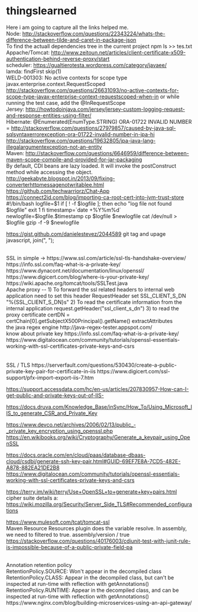 # thingslearned
Here i am going to capture all the links helped me.
<br>
Node:
http://stackoverflow.com/questions/22343224/whats-the-difference-between-tilde-and-caret-in-package-json
<br>
To find the actuall dependencies tree in the current project
npm ls >> tes.txt
<br>
Appache/Tomcat:
http://www.zeitoun.net/articles/client-certificate-x509-authentication-behind-reverse-proxy/start
<br>
scheduler:
https://gualtierotesta.wordpress.com/category/javaee/
<br>
lamda:
findFirst
skip(1)
<br>
WELD-001303: No active contexts for scope type javax.enterprise.context.RequestScoped
http://stackoverflow.com/questions/26631093/no-active-contexts-for-scope-type-javax-enterprise-context-requestscoped-when-in
or 
while running the test case,
add the @InRequestScope
<br>
Jersey:
http://howtodoinjava.com/jersey/jersey-custom-logging-request-and-response-entities-using-filter/
<br>
Hibernate:
@Enumerated(EnumType.STRING) ORA-01722 INVALID NUMBER = http://stackoverflow.com/questions/27979857/caused-by-java-sql-sqlsyntaxerrorexception-ora-01722-invalid-number-in-jpa-hi
<br>
http://stackoverflow.com/questions/19632805/jpa-java-lang-illegalargumentexception-not-an-entity
<br>
Maven:
http://stackoverflow.com/questions/6646959/difference-between-maven-scope-compile-and-provided-for-jar-packaging
<br>
By default, CDI beans are lazy loaded. It will invoke the postConstruct method while accessing the object.
<br>
http://geekabyte.blogspot.in/2013/09/fixing-converterhttpmessagenotwritablee.html
<br>
https://github.com/techwarriorz/Chat-App
<br>
https://connect2id.com/blog/importing-ca-root-cert-into-jvm-trust-store
<br>
#!/bin/bash
logfile=$1
if [ ! -f $logfile ]; then
  echo "log file not found $logfile"
  exit 1
fi
timestamp=`date +%Y%m%d`
newlogfile=$logfile.$timestamp
cp $logfile $newlogfile
cat /dev/null > $logfile
gzip -f -9 $newlogfile
<br>

https://gist.github.com/danielestevez/2044589 git tag and upage
<br>
javascript, join(", ");

<br>
SSL in simple ->
https://www.ssl.com/article/ssl-tls-handshake-overview/
https://info.ssl.com/faq-what-is-a-private-key/
https://www.dynacont.net/documentation/linux/openssl/
https://www.digicert.com/blog/where-is-your-private-key/
https://wiki.apache.org/tomcat/tools/SSLTest.java
<br>
Apache proxy --
 1) To forward the ssl related headers to internal web application
  need to set this header
   RequestHeader set SSL_CLIENT_S_DN "%{SSL_CLIENT_S_DN}s"
 2) To read the certificate information from the internal application
    request.getHeader("ssl_client_s_dn")
 3) to read the proxy certificate
    certDN = certChain[0].getSubjectX500Principal().getName()
    extractAttributes
  <br>
  the java regex engine http://java-regex-tester.appspot.com/
  <br>
  know about private key https://info.ssl.com/faq-what-is-a-private-key/
  https://www.digitalocean.com/community/tutorials/openssl-essentials-working-with-ssl-certificates-private-keys-and-csrs
  <br>
  
  <br>
<br>
SSL / TLS
https://serverfault.com/questions/530430/create-a-public-private-key-pair-for-certificate-in-iis
https://www.digicert.com/ssl-support/pfx-import-export-iis-7.htm

https://support.accessdata.com/hc/en-us/articles/207830957-How-can-I-get-public-and-private-keys-out-of-IIS-

https://docs.druva.com/Knowledge_Base/inSync/How_To/Using_Microsoft_IIS_to_generate_CSR_and_Private_Key

https://www.devco.net/archives/2006/02/13/public_-_private_key_encryption_using_openssl.php
https://en.wikibooks.org/wiki/Cryptography/Generate_a_keypair_using_OpenSSL


https://docs.oracle.com/en/cloud/paas/database-dbaas-cloud/csdbi/generate-ssh-key-pair.html#GUID-69EF7E8A-7CD5-482E-A878-882EA21DE2B8
https://www.digitalocean.com/community/tutorials/openssl-essentials-working-with-ssl-certificates-private-keys-and-csrs

https://terry.im/wiki/terry/Use+OpenSSL+to+generate+key+pairs.html
<br>
  cipher suite details a: https://wiki.mozilla.org/Security/Server_Side_TLS#Recommended_configurations
   <br>
   
https://www.mulesoft.com/tcat/tomcat-ssl
<br>
Maven Resource
Resources plugin does the variable resolve. In assembly, we need to filtered to true.
<fileSet>
            <directory>assembly/version</directory>
            <outputDirectory>/</outputDirectory>
            <filtered>true</filtered>
        </fileSet>
<br>
https://stackoverflow.com/questions/40176003/cdiunit-test-with-junit-rule-is-impossible-because-of-a-public-private-field-pa

<br>
Annotation retention policy
<br>
RetentionPolicy.SOURCE: Won't appear in the decompiled class<br>
RetentionPolicy.CLASS: Appear in the decompiled class, but can't be inspected at run-time with reflection with getAnnotations()<br>
RetentionPolicy.RUNTIME: Appear in the decompiled class, and can be inspected at run-time with reflection with getAnnotations()
<br>
https://www.nginx.com/blog/building-microservices-using-an-api-gateway/
<br>
